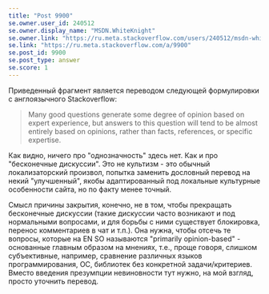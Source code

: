 ```yaml
---
title: "Post 9900"
se.owner.user_id: 240512
se.owner.display_name: "MSDN.WhiteKnight"
se.owner.link: "https://ru.meta.stackoverflow.com/users/240512/msdn-whiteknight"
se.link: "https://ru.meta.stackoverflow.com/a/9900"
se.post_id: 9900
se.post_type: answer
se.score: 1
---
```

<p>Приведенный фрагмент является переводом следующей формулировки с англоязычного Stackoverflow:</p>

<blockquote>
  <p>Many good questions generate some degree of opinion based on expert experience, but answers to this question will tend to be almost entirely based on opinions, rather than facts, references, or specific expertise.</p>
</blockquote>

<p>Как видно, ничего про "однозначность" здесь нет. Как и про "бесконечные дискуссии". Это не культизм - это обычный локализаторский произвол, попытка заменить дословный перевод на некий "улучшенный", якобы адаптированный под локальные культурные особенности сайта, но по факту менее точный. </p>

<p>Смысл причины закрытия, конечно, не в том, чтобы прекращать бесконечные дискуссии (такие дискуссии часто возникают и под нормальными вопросами, и для борьбы с ними существует блокировка, перенос комментариев в чат и т.п.). Она нужна, чтобы отсечь те вопросы, которые на EN SO называются "primarily opinion-based" - основанные главным образом на мнениях, т.е., проще говоря, слишком субъективные, например, сравнение различных языков программирования, ОС, библиотек без конкретной задачи/критериев. Вместо введения презумпции невиновности тут нужно, на мой взгляд, просто уточнить перевод.</p>
